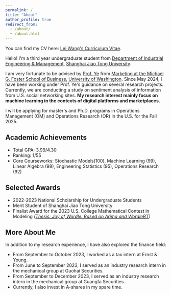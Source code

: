 ```yaml
---
permalink: /
title: "About"
author_profile: true
redirect_from: 
  - /about/
  - /about.html
---
```


You can find my CV here: [Lei Wang's Curriculum Vitae](../files/CV_Lei.pdf).

Hello! I'm a third year undergraduate student from [Department of Industrial Engineering & Management](https://ieem.sjtu.edu.cn/), [Shanghai Jiao Tong University](https://www.sjtu.edu.cn/). 

I am very fortunate to be advised by [Prof. Ye](https://zikunye.com/) from [Marketing at the Michael G. Foster School of Business](https://foster.uw.edu/), [University of Washington](https://www.washington.edu/). Since May 2024, I have been working under Prof. Ye's guidance on several research projects. Currently, we are conducting a study on sentiment analysis of information from U.S. social networking sites. **My research interest mainly focus on machine learning in the contexts of digital platforms and marketplaces.**

I will be applying for master's and Ph.D. programs in Operations Management (OM) and Operations Research (OR) in the U.S. for the Fall 2025.

Academic Achievements
------
* Total GPA: 3.99/4.30
* Ranking: 1/55
* Core Courseworks: Stochastic Models(100), Machine Learning (99), Linear Algebra (98), Engineering Statistics (95), Operations Research (92) 

Selected Awards
------
* 2022-2023 National Scholarship for Undergraduate Students
* Merit Student of Shanghai Jiao Tong University
* Finalist Award for the 2023 U.S. College Mathematical Contest in Modeling _([Thesis: Joy of Wordle: Based on Arima and WordleRT](../files/2312998.pdf))_

More About Me
------
In addition to my research experience, I have also explored the finance field: 
* From September to October 2023, I worked as a tax intern at Ernst & Young. 
* From June to September 2023, I served as an industry research intern in the mechanical group at Guohai Securities.
* From September to December 2023, I served as an industry research intern in the mechanical group at Guangfa Securities.
* Currently, I also invest in A-shares in my spare time.
